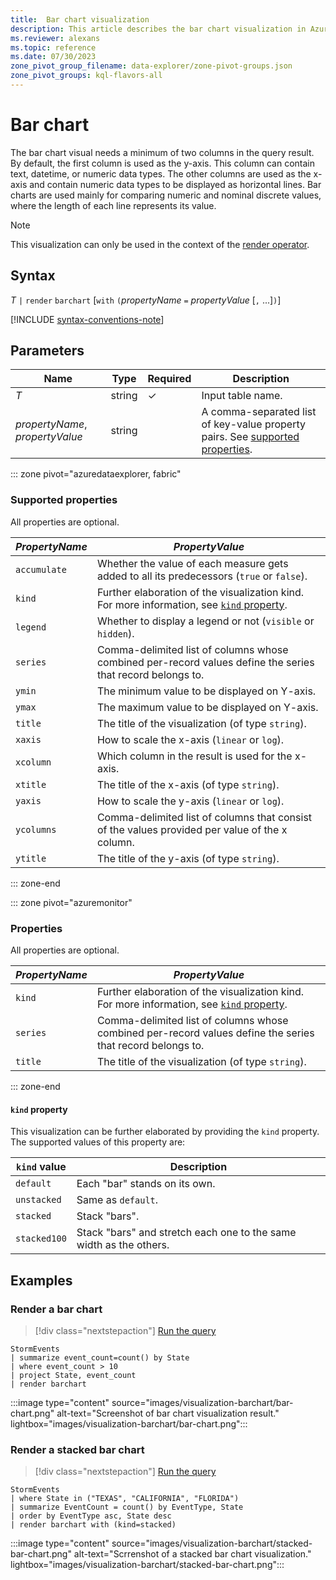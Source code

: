 ```yaml
---
title:  Bar chart visualization
description: This article describes the bar chart visualization in Azure Data Explorer.
ms.reviewer: alexans
ms.topic: reference
ms.date: 07/30/2023
zone_pivot_group_filename: data-explorer/zone-pivot-groups.json
zone_pivot_groups: kql-flavors-all
---
```

# Bar chart

The bar chart visual needs a minimum of two columns in the query result. By default, the first column is used as the y-axis. This column can contain text, datetime, or numeric data types. The other columns are used as the x-axis and contain numeric data types to be displayed as horizontal lines. Bar charts are used mainly for comparing numeric and nominal discrete values, where the length of each line represents its value.

> [!NOTE]
> This visualization can only be used in the context of the [render operator](renderoperator.md).

## Syntax

*T* `|` `render` `barchart` [`with` `(`*propertyName* `=` *propertyValue* [`,` ...]`)`]

[!INCLUDE [syntax-conventions-note](../../includes/syntax-conventions-note.md)]

## Parameters

| Name | Type | Required | Description |
| -- | -- | -- | -- |
| *T* | string | &check; | Input table name.|
| *propertyName*, *propertyValue* | string | | A comma-separated list of key-value property pairs. See [supported properties](#supported-properties).|

::: zone pivot="azuredataexplorer, fabric"

### Supported properties

All properties are optional.

|*PropertyName*|*PropertyValue*                                                                   |
|--------------|----------------------------------------------------------------------------------|
|`accumulate`  |Whether the value of each measure gets added to all its predecessors (`true` or `false`).|
|`kind`        |Further elaboration of the visualization kind.  For more information, see [`kind` property](#kind-property).                         |
|`legend`      |Whether to display a legend or not (`visible` or `hidden`).                       |
|`series`      |Comma-delimited list of columns whose combined per-record values define the series that record belongs to.|
|`ymin`        |The minimum value to be displayed on Y-axis.                                      |
|`ymax`        |The maximum value to be displayed on Y-axis.                                      |
|`title`       |The title of the visualization (of type `string`).                                |
|`xaxis`       |How to scale the x-axis (`linear` or `log`).                                      |
|`xcolumn`     |Which column in the result is used for the x-axis.                                |
|`xtitle`      |The title of the x-axis (of type `string`).                                       |
|`yaxis`       |How to scale the y-axis (`linear` or `log`).                                      |
|`ycolumns`    |Comma-delimited list of columns that consist of the values provided per value of the x column.|
|`ytitle`      |The title of the y-axis (of type `string`).                                       |

::: zone-end

::: zone pivot="azuremonitor"

### Properties 

All properties are optional.

|*PropertyName*|*PropertyValue*                                                                   |
|--------------|----------------------------------------------------------------------------------|
|`kind`        |Further elaboration of the visualization kind. For more information, see [`kind` property](#kind-property).                        |
|`series`      |Comma-delimited list of columns whose combined per-record values define the series that record belongs to.|
|`title`       |The title of the visualization (of type `string`).                                |

::: zone-end

#### `kind` property

This visualization can be further elaborated by providing the `kind` property.
The supported values of this property are:

| `kind` value | Description                                                        |
|--------------|--------------------------------------------------------------------|
| `default`    | Each "bar" stands on its own.                                      |
| `unstacked`  | Same as `default`.                                                 |
| `stacked`    | Stack "bars".                                                      |
| `stacked100` | Stack "bars" and stretch each one to the same width as the others. |

## Examples

### Render a bar chart

> [!div class="nextstepaction"]
> <a href="https://dataexplorer.azure.com/clusters/help/databases/Samples?query=H4sIAAAAAAAAAwsuyS/KdS1LzSsp5qpRKC7NzU0syqxKVUgFCcUn55fmldiCSQ1NhaRKheCSxJJUoMLyjNQiFEUKdgqGBkCJgqL8rNTkEohCHWQVQMmi1LyU1CKFpMSi5IzEohIA1FziU3wAAAA=" target="_blank">Run the query</a>

```kusto
StormEvents
| summarize event_count=count() by State
| where event_count > 10
| project State, event_count
| render barchart
```

:::image type="content" source="images/visualization-barchart/bar-chart.png" alt-text="Screenshot of bar chart visualization result." lightbox="images/visualization-barchart/bar-chart.png":::

### Render a stacked bar chart

> [!div class="nextstepaction"]
> <a href="https://dataexplorer.azure.com/clusters/help/databases/Samples?query=H4sIAAAAAAAAA1WMwQqDMBBE7/2KJScFf8FDsAqCVFAPvabJQoIYy2atWPrxjdpLT8PMm5meZ5rKF3oOlw+sFgmhZ8UIzkMihvIue5GBKGRTV213q+Xuqqbt6qsUadyEZZoUuTfCcVPMi2fIQe+apPDYznzYnpid13E0k0H6Y6CC/nEwGHQsEfqjpUhbRQyrYwvJ6LzJAys9okm/XvmC/L8AAAA=" target="_blank">Run the query</a>

```kusto
StormEvents
| where State in ("TEXAS", "CALIFORNIA", "FLORIDA")
| summarize EventCount = count() by EventType, State
| order by EventType asc, State desc
| render barchart with (kind=stacked)
```

:::image type="content" source="images/visualization-barchart/stacked-bar-chart.png" alt-text="Scrrenshot of a stacked bar chart visualization." lightbox="images/visualization-barchart/stacked-bar-chart.png":::

